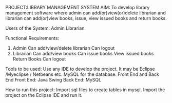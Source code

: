 PROJECT:LIBRARY MANAGEMENT SYSTEM
AIM:
To develop library management software where admin can add(or)view(or)delete librarian 
and librarian can add(or)view books, issue, view issued books and return books.

Users of the System:
Admin
Librarian

Functional Requirements:
1. Admin
Can add/view/delete librarian
Can logout
2. Librarian
Can add/view books
Can issue books
View issued books
Return Books
Can logout

Tools to be used:
Use any IDE to develop the project.
 It may be Eclipse /Myeclipse / Netbeans etc.
MySQL for the database.
Front End and Back End
Front End: Java Swing
Back End: MySQL

How to run this project:
Import sql files to create tables in mysql.
Import the project on the Eclipse IDE and run it.

